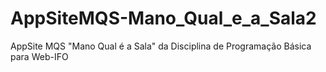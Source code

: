 # AppSiteMQS-Mano_Qual_e_a_Sala2
 AppSite MQS "Mano Qual é a Sala" da Disciplina de Programação Básica para Web-IFO
